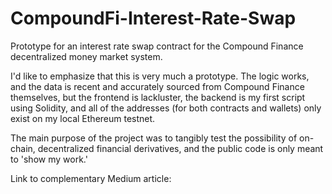 # CompoundFi-Interest-Rate-Swap
Prototype for an interest rate swap contract for the Compound Finance decentralized money market system.

I'd like to emphasize that this is very much a prototype. The logic works, and the data is recent and accurately sourced from Compound Finance themselves, but the frontend is lackluster, the backend is my first script using Solidity, and all of the addresses (for both contracts and wallets) only exist on my local Ethereum testnet.

The main purpose of the project was to tangibly test the possibility of on-chain, decentralized financial derivatives, and the public code is only meant to 'show my work.'

Link to complementary Medium article: 
